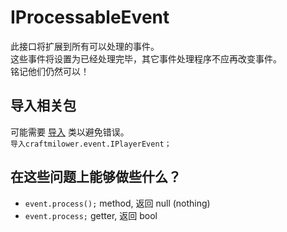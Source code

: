 # IProcessableEvent

此接口将扩展到所有可以处理的事件。  
这些事件将设置为已经处理完毕，其它事件处理程序不应再改变事件。  
铭记他们仍然可以！

## 导入相关包

可能需要 [导入](/AdvancedFunctions/Import/) 类以避免错误。  
`导入craftmilower.event.IPlayerEvent；`

## 在这些问题上能够做些什么？

- `event.process();` method, 返回 null (nothing)
- `event.process;` getter, 返回 bool